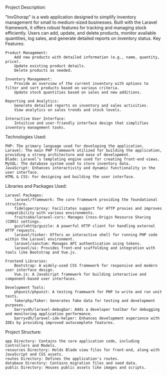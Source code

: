 Project Description:

"InvGhorap" is a web application designed to simplify inventory management for small to medium-sized businesses. Built with the Laravel framework, it offers robust features for tracking and managing stock efficiently. Users can add, update, and delete products, monitor available quantities, log sales, and generate detailed reports on inventory status.
Key Features:

    Product Management:
        Add new products with detailed information (e.g., name, quantity, price).
        Update existing product details.
        Delete products as needed.

    Inventory Management:
        Provide an overview of the current inventory with options to filter and sort products based on various criteria.
        Update stock quantities based on sales and new additions.

    Reporting and Analytics:
        Generate detailed reports on inventory and sales activities.
        View analytics on sales trends and stock levels.

    Interactive User Interface:
        Intuitive and user-friendly interface design that simplifies inventory management tasks.

Technologies Used:

    PHP: The primary language used for developing the application.
    Laravel: The main PHP framework utilized for building the application, providing a strong architecture and ease of development.
    Blade: Laravel’s templating engine used for creating front-end views.
    MySQL: The database system used to store inventory data.
    JavaScript: Enhances interactivity and dynamic functionality in the user interface.
    HTML & CSS: For designing and building the user interface.

Libraries and Packages Used:

    Laravel Packages:
        laravel/framework: The core framework providing the foundational structure.
        fideloper/proxy: Facilitates support for HTTP proxies and improves compatibility with various environments.
        fruitcake/laravel-cors: Manages Cross-Origin Resource Sharing (CORS) settings.
        guzzlehttp/guzzle: A powerful HTTP client for handling external HTTP requests.
        laravel/tinker: Offers an interactive shell for running PHP code within the Laravel environment.
        laravel/sanctum: Manages API authentication using tokens.
        laravel/ui: Provides front-end scaffolding and integration with tools like Bootstrap and Vue.js.

    Frontend Libraries:
        Bootstrap: A widely-used CSS framework for responsive and modern user interface design.
        Vue.js: A JavaScript framework for building interactive and component-based user interfaces.

    Development Tools:
        phpunit/phpunit: A testing framework for PHP to write and run unit tests.
        fakerphp/faker: Generates fake data for testing and development purposes.
        barryvdh/laravel-debugbar: Adds a developer toolbar for debugging and monitoring application performance.
        barryvdh/laravel-ide-helper: Enhances development experience with IDEs by providing improved autocomplete features.

Project Structure:

    app Directory: Contains the core application code, including Controllers and Models.
    resources Directory: Holds Blade view files for front-end, along with JavaScript and CSS assets.
    routes Directory: Defines the application's routes.
    database Directory: Contains migration files and seed data.
    public Directory: Houses public assets like images and scripts.
